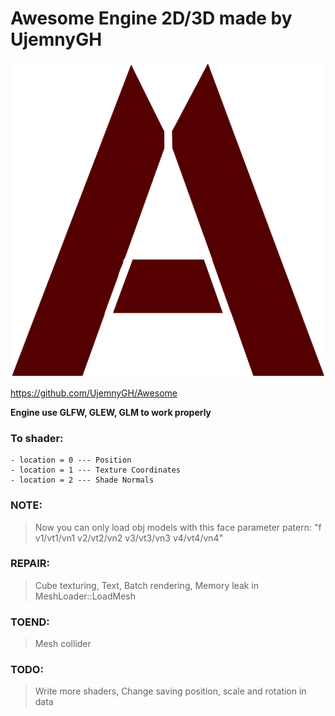 # Awesome Engine 2D/3D made by UjemnyGH

![Awesome image logo](/data/texture/awesome.png)

https://github.com/UjemnyGH/Awesome


**Engine use GLFW, GLEW, GLM to work properly**

### To shader:
    - location = 0 --- Position
    - location = 1 --- Texture Coordinates
    - location = 2 --- Shade Normals

### NOTE:
> Now you can only load obj models with this face parameter patern: "f v1/vt1/vn1 v2/vt2/vn2 v3/vt3/vn3 v4/vt4/vn4"

### REPAIR:
> Cube texturing,
> Text,
> Batch rendering,
> Memory leak in MeshLoader::LoadMesh

### TOEND:
> Mesh collider

### TODO:
> Write more shaders,
> Change saving position, scale and rotation in data